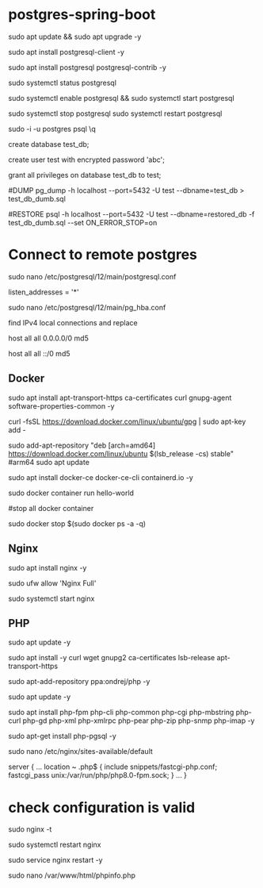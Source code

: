 # postgres-spring-boot

sudo apt update && sudo apt upgrade -y

sudo apt install postgresql-client -y

sudo apt install postgresql postgresql-contrib -y

sudo systemctl status postgresql

sudo systemctl enable postgresql && sudo systemctl start postgresql

sudo systemctl stop postgresql
sudo systemctl restart postgresql


sudo -i -u postgres
psql
\q

create database test_db;

create user test with encrypted password 'abc';

grant all privileges on database test_db to test;

#DUMP
pg_dump -h localhost --port=5432 -U test --dbname=test_db > test_db_dumb.sql

#RESTORE
psql -h localhost --port=5432 -U test --dbname=restored_db -f test_db_dumb.sql --set ON_ERROR_STOP=on

# Connect to remote postgres

sudo nano /etc/postgresql/12/main/postgresql.conf

listen_addresses = '*'



sudo nano /etc/postgresql/12/main/pg_hba.conf

find IPv4 local connections and replace 

host    all             all              0.0.0.0/0                       md5

host    all             all              ::/0                            md5


## Docker

sudo apt install apt-transport-https ca-certificates curl gnupg-agent software-properties-common -y

curl -fsSL https://download.docker.com/linux/ubuntu/gpg | sudo apt-key add -

sudo add-apt-repository "deb [arch=amd64] https://download.docker.com/linux/ubuntu $(lsb_release -cs) stable"
#arm64
sudo apt update

sudo apt install docker-ce docker-ce-cli containerd.io -y

sudo docker container run hello-world


#stop all docker container

sudo docker stop $(sudo docker ps -a -q)

## Nginx
sudo apt install nginx -y

sudo ufw allow 'Nginx Full'

sudo systemctl start nginx

## PHP

sudo apt update -y

sudo apt install -y curl wget gnupg2 ca-certificates lsb-release apt-transport-https

sudo apt-add-repository ppa:ondrej/php -y

sudo apt update -y


sudo apt install php-fpm php-cli php-common php-cgi php-mbstring php-curl php-gd php-xml php-xmlrpc php-pear php-zip php-snmp php-imap -y

sudo apt-get install php-pgsql -y

sudo nano /etc/nginx/sites-available/default


server {
...
        location ~ \.php$ {
                include snippets/fastcgi-php.conf;
                fastcgi_pass unix:/var/run/php/php8.0-fpm.sock;
        }
...
}


# check configuration is valid
sudo nginx -t

sudo systemctl restart nginx

sudo service nginx restart -y

sudo nano /var/www/html/phpinfo.php


<?php phpinfo(); ?>













